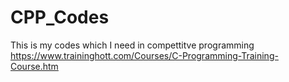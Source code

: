 # CPP_Codes

This is my codes which I need in compettitve programming
https://www.traininghott.com/Courses/C-Programming-Training-Course.htm

